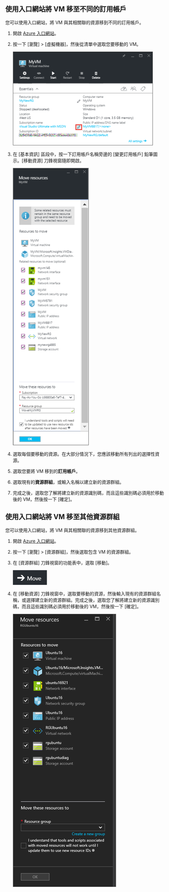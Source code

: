 

## 使用入口網站將 VM 移至不同的訂用帳戶

您可以使用入口網站，將 VM 與其相關聯的資源移到不同的訂用帳戶。

1. 開啟 [Azure 入口網站](https://portal.azure.com)。
2. 按一下 [瀏覽] > [虛擬機器]，然後從清單中選取您要移動的 VM。
	
	![程式集區段螢幕擷取畫面，按一下鉛筆圖示以開啟移動資源刀鋒視窗。](./media/virtual-machines-common-move-vm/move-button.png)
	
3. 在 [基本資訊] 區段中，按一下訂用帳戶名稱旁邊的 [變更訂用帳戶] 鉛筆圖示。[移動資源] 刀鋒視窗隨即開啟。
	
	![移動資源刀鋒視窗的螢幕擷取畫面。](./media/virtual-machines-common-move-vm/move.png)
	
4. 選取每個要移動的資源。在大部分情況下，您應該移動所有列出的選擇性資源。
5. 選取您要將 VM 移到的**訂用帳戶**。
6. 選取現有的**資源群組**，或輸入名稱以建立新的資源群組。
7. 完成之後，選取您了解將建立新的資源識別碼，而且這些識別碼必須用於移動後的 VM，然後按一下 [確定]。

## 使用入口網站將 VM 移至其他資源群組

您可以使用入口網站，將 VM 與其相關聯的資源移到其他資源群組。

1. 開啟 [Azure 入口網站](https://portal.azure.com)。
2. 按一下 [瀏覽] > [資源群組]，然後選取包含 VM 的資源群組。
3. 在 [資源群組] 刀鋒視窗的功能表中，選取 [移動]。
	
	![[資源群組] 刀鋒視窗上 [移動] 按鈕的螢幕擷取畫面。](./media/virtual-machines-common-move-vm/move-rg.png)
	
3. 在 [移動資源] 刀鋒視窗中，選取要移動的資源，然後輸入現有的資源群組名稱，或選擇建立新的資源群組。完成之後，選取您了解將建立新的資源識別碼，而且這些識別碼必須用於移動後的 VM，然後按一下 [確定]。
	
	![移動資源刀鋒視窗的螢幕擷取畫面。](./media/virtual-machines-common-move-vm/move-rg-list.png)

<!---HONumber=AcomDC_0810_2016---->